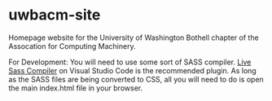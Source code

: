 # uwbacm-site
Homepage website for the University of Washington Bothell chapter of the Assocation for Computing Machinery.

For Development:
You will need to use some sort of SASS compiler. [Live Sass Compiler](https://marketplace.visualstudio.com/items?itemName=ritwickdey.live-sass) on Visual Studio Code is the recommended plugin. As long as the SASS files are being converted to CSS, all you will need to do is open the main index.html file in your browser.

